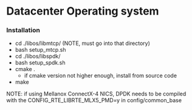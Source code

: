 Datacenter Operating system
===

### Installation
+ cd ./libos/libmtcp/ (NOTE, must go into that directory)
+ bash setup_mtcp.sh
+ cd ./libos/libspdk/
+ bash setup_spdk.sh
+ cmake .
    + if cmake version not higher enough, install from source code
+ make

NOTE: if using Mellanox ConnectX-4 NICS, DPDK needs to be compiled
with the CONFIG_RTE_LIBRTE_MLX5_PMD=y in config/common_base

